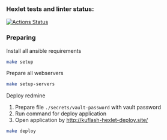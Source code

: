 ### Hexlet tests and linter status:

[![Actions Status](https://github.com/kuflash/ansible-deploy-project-76/workflows/hexlet-check/badge.svg)](https://github.com/kuflash/ansible-deploy-project-76/actions)

### Preparing

Install all ansible requirements

```sh
make setup
```

Prepare all webservers

```sh
make setup-servers
```

Deploy redmine

1. Prepare file `./secrets/vault-password` with vault password
2. Run command for deploy application
3. Open application by http://kuflash-hexlet-deploy.site/

```sh
make deploy
```
